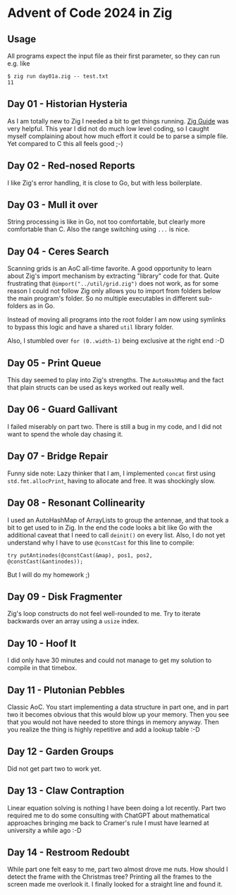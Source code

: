 # Advent of Code 2024 in Zig

## Usage

All programs expect the input file as their first parameter, so they can run e.g. like

```
$ zig run day01a.zig -- test.txt
11
```

## Day 01 - Historian Hysteria

As I am totally new to Zig I needed a bit to get things running. [Zig Guide](https://zig.guide/) was
very helpful. This year I did not do much low level coding, so I caught myself complaining about how
much effort it could be to parse a simple file. Yet compared to C this all feels good ;-)

## Day 02 - Red-nosed Reports

I like Zig's error handling, it is close to Go, but with less boilerplate.

## Day 03 - Mull it over

String processing is like in Go, not too comfortable, but clearly more comfortable than C. Also
the range switching using `...` is nice.

## Day 04 - Ceres Search

Scanning grids is an AoC all-time favorite. A good opportunity to learn about Zig's import mechanism by
extracting "library" code for that. Quite frustrating that `@import("../util/grid.zig")` does not work,
as for some reason I could not follow Zig only allows you to import from folders below the main program's
folder. So no multiple executables in different sub-folders as in Go.

Instead of moving all programs into the root folder I am now using symlinks to bypass this logic and have
a shared `util` library folder.

Also, I stumbled over `for (0..width-1)` being exclusive at the right end :-D

## Day 05 - Print Queue

This day seemed to play into Zig's strengths. The `AutoHashMap` and the fact that plain structs
can be used as keys worked out really well.

## Day 06 - Guard Gallivant

I failed miserably on part two. There is still a bug in my code, and I did not want to spend the whole day
chasing it.

## Day 07 - Bridge Repair

Funny side note: Lazy thinker that I am, I implemented `concat` first using `std.fmt.allocPrint`, having to 
allocate and free. It was shockingly slow.

## Day 08 - Resonant Collinearity

I used an AutoHashMap of ArrayLists to group the antennae, and that took a bit to get used to in Zig.
In the end the code looks a bit like Go with the additional caveat that I need to call `deinit()` on every list.
Also, I do not yet understand why I have to use `@constCast` for this line to compile:

```
try putAntinodes(@constCast(&map), pos1, pos2, @constCast(&antinodes));
```

But I will do my homework ;)

## Day 09 - Disk Fragmenter

Zig's loop constructs do not feel well-rounded to me. Try to iterate backwards over an array using a `usize`
index.

## Day 10 - Hoof It

I did only have 30 minutes and could not manage to get my solution to compile in that timebox.

## Day 11 - Plutonian Pebbles

Classic AoC. You start implementing a data structure in part one, and in part two it becomes obvious that this
would blow up your memory. Then you see that you would not have needed to store things in memory anyway. Then
you realize the thing is highly repetitive and add a lookup table :-D

## Day 12 - Garden Groups

Did not get part two to work yet.

## Day 13 - Claw Contraption

Linear equation solving is nothing I have been doing a lot recently. Part two required me to do some consulting
with ChatGPT about mathematical approaches bringing me back to Cramer's rule I must have learned at university
a while ago :-D

## Day 14 - Restroom Redoubt

While part one felt easy to me, part two almost drove me nuts. How should I detect the frame with the Christmas
tree? Printing all the frames to the screen made me overlook it. I finally looked for a straight line and found it.